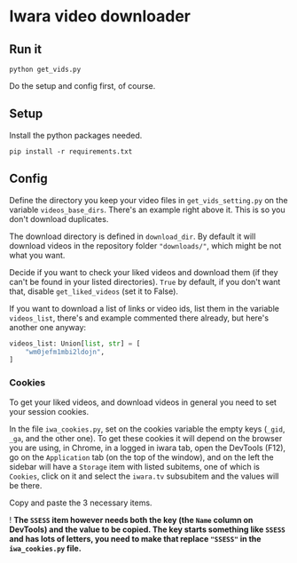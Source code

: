 
# Iwara video downloader

## Run it

`python get_vids.py`

Do the setup and config first, of course.

## Setup

Install the python packages needed.

`pip install -r requirements.txt`

## Config

Define the directory you keep your video files in `get_vids_setting.py` on the variable `videos_base_dirs`. There's an example right above it. This is so you don't download duplicates.

The download directory is defined in `download_dir`. By default it will download videos in the repository folder `"downloads/"`, which might be not what you want.

Decide if you want to check your liked videos and download them (if they can't be found in your listed directories). `True` by default, if you don't want that, disable `get_liked_videos` (set it to False).

If you want to download a list of links or video ids, list them in the variable `videos_list`, there's and example commented there already, but here's another one anyway:

```python
videos_list: Union[list, str] = [
	"wm0jefm1mbi2ldojn",
]
```

### Cookies

To get your liked videos, and download videos in general you need to set your session cookies.

In the file `iwa_cookies.py`, set on the cookies variable the empty keys (`_gid`, `_ga`, and the other one). To get these cookies it will depend on the browser you are using, in Chrome, in a logged in iwara tab, open the DevTools (F12), go on the `Application` tab (on the top of the window), and on the left the sidebar will have a `Storage` item with listed subitems, one of which is `Cookies`, click on it and select the `iwara.tv` subsubitem and the values will be there.

Copy and paste the 3 necessary items.

! **The `SSESS` item however needs both the key (the `Name` column on DevTools) and the value to be copied. The key starts something like `SSESS` and has lots of letters, you need to make that replace `"SSESS"` in the `iwa_cookies.py` file.**